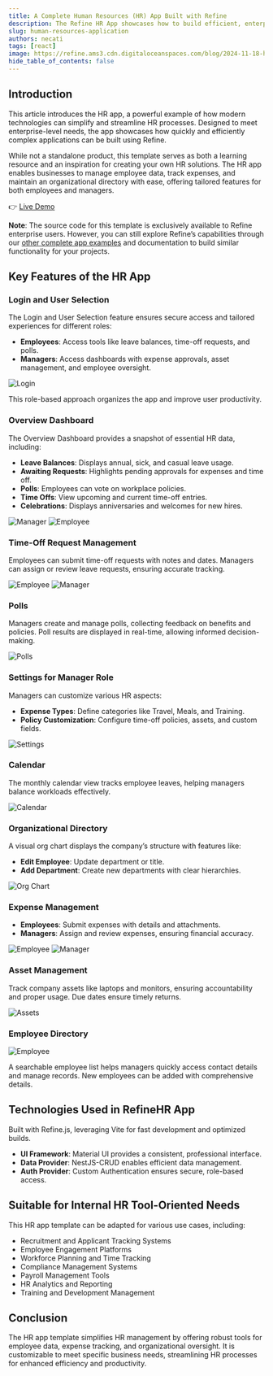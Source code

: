 ```yaml
---
title: A Complete Human Resources (HR) App Built with Refine
description: The Refine HR App showcases how to build efficient, enterprise-grade HR management solutions using Refine.js and modern technologies.
slug: human-resources-application
authors: necati
tags: [react]
image: https://refine.ams3.cdn.digitaloceanspaces.com/blog/2024-11-18-hr-app/social.png
hide_table_of_contents: false
---
```


## Introduction

This article introduces the HR app, a powerful example of how modern technologies can simplify and streamline HR processes. Designed to meet enterprise-level needs, the app showcases how quickly and efficiently complex applications can be built using Refine.

While not a standalone product, this template serves as both a learning resource and an inspiration for creating your own HR solutions. The HR app enables businesses to manage employee data, track expenses, and maintain an organizational directory with ease, offering tailored features for both employees and managers.

👉 [Live Demo](https://hr.refine.dev/overview)

**Note**: The source code for this template is exclusively available to Refine enterprise users. However, you can still explore Refine’s capabilities through our [other complete app examples](https://refine.dev/templates/) and documentation to build similar functionality for your projects.

## Key Features of the HR App

### Login and User Selection

The Login and User Selection feature ensures secure access and tailored experiences for different roles:

- **Employees**: Access tools like leave balances, time-off requests, and polls.
- **Managers**: Access dashboards with expense approvals, asset management, and employee oversight.

![Login](https://refine.ams3.cdn.digitaloceanspaces.com/blog/2024-11-18-hr-app/login.png)

This role-based approach organizes the app and improve user productivity.

### Overview Dashboard

The Overview Dashboard provides a snapshot of essential HR data, including:

- **Leave Balances**: Displays annual, sick, and casual leave usage.
- **Awaiting Requests**: Highlights pending approvals for expenses and time off.
- **Polls**: Employees can vote on workplace policies.
- **Time Offs**: View upcoming and current time-off entries.
- **Celebrations**: Displays anniversaries and welcomes for new hires.

![Manager](https://refine.ams3.cdn.digitaloceanspaces.com/blog/2024-11-18-hr-app/overview-manager.png)
![Employee](https://refine.ams3.cdn.digitaloceanspaces.com/blog/2024-11-18-hr-app/overview-employee.png)

### Time-Off Request Management

Employees can submit time-off requests with notes and dates. Managers can assign or review leave requests, ensuring accurate tracking.

![Employee](https://refine.ams3.cdn.digitaloceanspaces.com/blog/2024-11-18-hr-app/employee-timeoff.png)
![Manager](https://refine.ams3.cdn.digitaloceanspaces.com/blog/2024-11-18-hr-app/manager-timeoff.png)

### Polls

Managers create and manage polls, collecting feedback on benefits and policies. Poll results are displayed in real-time, allowing informed decision-making.

![Polls](https://refine.ams3.cdn.digitaloceanspaces.com/blog/2024-11-18-hr-app/pools.png)

### Settings for Manager Role

Managers can customize various HR aspects:

- **Expense Types**: Define categories like Travel, Meals, and Training.
- **Policy Customization**: Configure time-off policies, assets, and custom fields.

![Settings](https://refine.ams3.cdn.digitaloceanspaces.com/blog/2024-11-18-hr-app/settings.gif)

### Calendar

The monthly calendar view tracks employee leaves, helping managers balance workloads effectively.

![Calendar](https://refine.ams3.cdn.digitaloceanspaces.com/blog/2024-11-18-hr-app/calendar.png)

### Organizational Directory

A visual org chart displays the company’s structure with features like:

- **Edit Employee**: Update department or title.
- **Add Department**: Create new departments with clear hierarchies.

![Org Chart](https://refine.ams3.cdn.digitaloceanspaces.com/blog/2024-11-18-hr-app/organizational.gif)

### Expense Management

- **Employees**: Submit expenses with details and attachments.
- **Managers**: Assign and review expenses, ensuring financial accuracy.

![Employee](https://refine.ams3.cdn.digitaloceanspaces.com/blog/2024-11-18-hr-app/expense%20employee.png)
![Manager](https://refine.ams3.cdn.digitaloceanspaces.com/blog/2024-11-18-hr-app/expense-manager.png)

### Asset Management

Track company assets like laptops and monitors, ensuring accountability and proper usage. Due dates ensure timely returns.

![Assets](https://refine.ams3.cdn.digitaloceanspaces.com/blog/2024-11-18-hr-app/assets-employee.png)

### Employee Directory

![Employee](https://refine.ams3.cdn.digitaloceanspaces.com/blog/2024-11-18-hr-app/employee.gif)

A searchable employee list helps managers quickly access contact details and manage records. New employees can be added with comprehensive details.

## Technologies Used in RefineHR App

Built with Refine.js, leveraging Vite for fast development and optimized builds.

- **UI Framework**: Material UI provides a consistent, professional interface.
- **Data Provider**: NestJS-CRUD enables efficient data management.
- **Auth Provider**: Custom Authentication ensures secure, role-based access.

## Suitable for Internal HR Tool-Oriented Needs

This HR app template can be adapted for various use cases, including:

- Recruitment and Applicant Tracking Systems
- Employee Engagement Platforms
- Workforce Planning and Time Tracking
- Compliance Management Systems
- Payroll Management Tools
- HR Analytics and Reporting
- Training and Development Management

## Conclusion

The HR app template simplifies HR management by offering robust tools for employee data, expense tracking, and organizational oversight. It is customizable to meet specific business needs, streamlining HR processes for enhanced efficiency and productivity.
